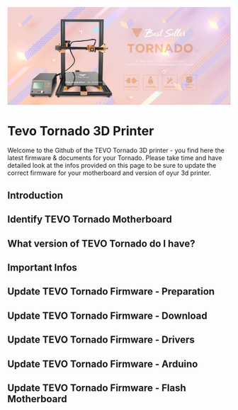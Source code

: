 ![tevo3d](img/tevo-3dprinter-tornado-01.jpg)
# Tevo Tornado 3D Printer

Welcome to the Github of the TEVO Tornado 3D printer - you find here the latest firmware & documents for your Tornado. Please take time and have detailed look at the infos provided on this page to be sure to update the correct firmware for your motherboard and version of oyur 3d printer.




## Introduction 


## Identify TEVO Tornado Motherboard 


## What version of TEVO Tornado do I have? 


## Important Infos


## Update TEVO Tornado Firmware - Preparation


## Update TEVO Tornado Firmware - Download


## Update TEVO Tornado Firmware - Drivers


## Update TEVO Tornado Firmware - Arduino


## Update TEVO Tornado Firmware - Flash Motherboard

